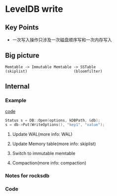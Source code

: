 # LevelDB write

## Key Points
- 一次写入操作只涉及一次磁盘顺序写和一次内存写入

## Big picture
```
Memtable -> Immutable Memtable -> SSTable
(skiplist)                     (bloomfilter)
```


## Internal

### Example
[code](https://github.com/facebook/rocksdb/blob/00751e4292e55c1604b28b7b93fe7a538fa05f29/examples/simple_example.cc#L35)
```c++
Status s = DB::Open(options, kDBPath, &db);
s = db->Put(WriteOptions(), "key1", "value");
```

1. Update WAL(more info: WAL)
2. Update Memory table(more info: skiplist)

3. Switch to immutable memtable
4. Compaction(more info: compaction)


### Notes for rocksdb

### Code 


